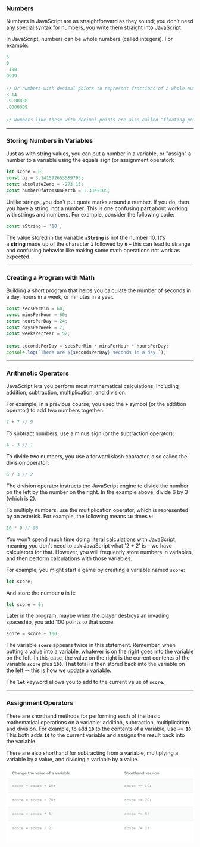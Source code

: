 ### Numbers
Numbers in JavaScript are as straightforward as they sound; you don’t need any special syntax for numbers, you write them straight into JavaScript.

In JavaScript, numbers can be whole numbers (called integers). For example:

```js
5
0
-100
9999

// Or numbers with decimal points to represent fractions of a whole number like:
3.14
-9.88888
.0000009

// Numbers like these with decimal points are also called "floating point numbers." JavaScript even lets you use scientific notation to represent really large or really small numbers:
```

***

### **Storing Numbers in Variables**

Just as with string values, you can put a number in a variable, or "assign" a number to a variable using the equals sign (or assignment operator):

```jsx
let score = 0;
const pi = 3.141592653589793;
const absoluteZero = -273.15;
const numberOfAtomsOnEarth = 1.33e+105;
```

Unlike strings, you don't put quote marks around a number. If you do, then you have a string, not a number. This is one confusing part about working with strings and numbers. For example, consider the following code:

```jsx
const aString = '10';
```

The value stored in the variable **`aString`** is not the number 10. It's a **string** made up of the character **`1`** followed by **`0`** – this can lead to strange and confusing behavior like making some math operations not work as expected.

***

### **Creating a Program with Math**


Building a short program that helps you calculate the number of seconds in a day, hours in a week, or minutes in a year.

```jsx
const secsPerMin = 60;
const minsPerHour = 60;
const hoursPerDay = 24;
const daysPerWeek = 7;
const weeksPerYear = 52;

const secondsPerDay = secsPerMin * minsPerHour * hoursPerDay;
console.log(`There are ${secondsPerDay} seconds in a day.`);
```

***

### **Arithmetic Operators**

JavaScript lets you perform most mathematical calculations, including addition, subtraction, multiplication, and division.

For example, in a previous course, you used the **`+`** symbol (or the addition operator) to add two numbers together:

```jsx
2 + 7 // 9
```

To subtract numbers, use a minus sign (or the subtraction operator):

```jsx
4 - 3 // 1
```

To divide two numbers, you use a forward slash character, also called the division operator:

```jsx
6 / 3 // 2
```

The division operator instructs the JavaScript engine to divide the number on the left by the number on the right. In the example above, divide 6 by 3 (which is 2).

To multiply numbers, use the multiplication operator, which is represented by an asterisk. For example, the following means **`10`** times **`9`**:

```jsx
10 * 9 // 90
```

You won't spend much time doing literal calculations with JavaScript, meaning you don't need to ask JavaScript what '2 + 2' is – we have calculators for that. However, you will frequently store numbers in variables, and then perform calculations with those variables.

For example, you might start a game by creating a variable named **`score`**:

```jsx
let score;
```

And store the number **`0`** in it:

```jsx
let score = 0;
```

Later in the program, maybe when the player destroys an invading spaceship, you add 100 points to that score:

```jsx
score = score + 100;
```

The variable **`score`** appears twice in this statement. Remember, when putting a value into a variable, whatever is on the right goes into the variable on the left. In this case, the value on the right is the current contents of the variable **`score`** plus **`100`**. That total is then stored back into the variable on the left -- this is how we update a variable.

The **`let`** keyword allows you to add to the current value of **`score`**.

***

### **Assignment Operators**

There are shorthand methods for performing each of the basic mathematical operations on a variable: addition, subtraction, multiplication and division. For example, to add **`10`** to the contents of a variable, use **`+= 10`**. This both adds **`10`** to the current variable and assigns the result back into the variable.

There are also shorthand for subtracting from a variable, multiplying a variable by a value, and dividing a variable by a value.
<br>

![Assignment Operators](/img/assignoperators.png)